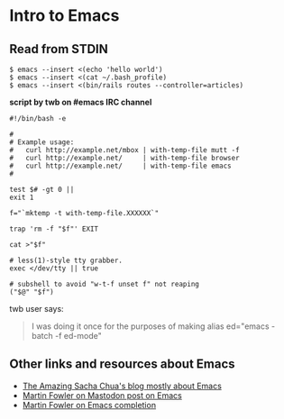 # Intro to Emacs

## Read from STDIN

```shell-session
$ emacs --insert <(echo 'hello world')
$ emacs --insert <(cat ~/.bash_profile)
$ emacs --insert <(bin/rails routes --controller=articles)
```

**script by twb on #emacs IRC channel**

```shell
#!/bin/bash -e

#
# Example usage:
#   curl http://example.net/mbox | with-temp-file mutt -f
#   curl http://example.net/     | with-temp-file browser
#   curl http://example.net/     | with-temp-file emacs
#

test $# -gt 0 ||
exit 1

f="`mktemp -t with-temp-file.XXXXXX`"

trap 'rm -f "$f"' EXIT

cat >"$f"

# less(1)-style tty grabber.
exec </dev/tty || true

# subshell to avoid "w-t-f unset f" not reaping
("$@" "$f")
```

twb user says:

> I was doing it once for the purposes of making alias ed="emacs -batch -f ed-mode"

## Other links and resources about Emacs

- [The Amazing Sacha Chua's blog mostly about Emacs](https://sachachua.com/blog/)
- [Martin Fowler on Mastodon post on Emacs](https://toot.thoughtworks.com/@mfowler/111817969324041521)
- [Martin Fowler on Emacs completion](https://martinfowler.com/articles/2024-emacs-completion.html)

